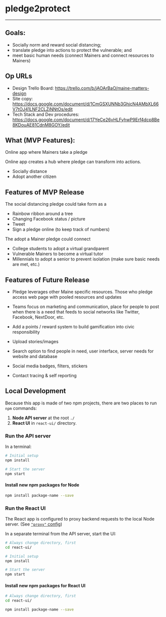 # pledge2protect
___

## Goals: 
- Socially norm and reward social distancing; 
- translate pledge into actions to protect the vulnerable; and 
- meet basic human needs (connect Mainers and connect resources to Mainers)

## Op URLs
- Design Trello Board: https://trello.com/b/jAOArBaO/maine-matters-design
- Site copy: https://docs.google.com/document/d/1CmGSXUNNb3GhjcN4AMbXL66V7tOJ41LNF2CLZiNNtOs/edit
- Tech Stack and Dev procedures: https://docs.google.com/document/d/17YeCe26vHLFyhwP9Erf4dcp8Be8KDouAE81CdnM8GOY/edit

## What (MVP Features):
Online app where Mainers take a pledge

Online app creates a hub where pledge can transform into actions.
- Socially distance
- Adopt another citizen

## Features of MVP Release
The social distancing pledge could take form as a
- Rainbow ribbon around a tree
- Changing Facebook status / picture
- Tweet
- Sign a pledge online (to keep track of numbers)

The adopt a Mainer pledge could connect
- College students to adopt a virtual grandparent
- Vulnerable Mainers to become a virtual tutor
- Millennials to adopt a senior to prevent isolation (make sure basic needs are met, etc.)

## Features of Future Release

- Pledge leverages other Maine specific resources. Those who pledge access web page with pooled resources and updates

- Teams focus on marketing and communication, place for people to post when there is a need that feeds to social networks like Twitter, Facebook, NextDoor, etc. 

 - Add a points / reward system to build gamification into civic responsibility

 - Upload stories/images

 - Search option to find people in need, user interface, server needs for website and database

 - Social media badges, filters, stickers

 - Contact tracing & self reporting

## Local Development

Because this app is made of two npm projects, there are two places to run `npm` commands:

1. **Node API server** at the root `./`
1. **React UI** in `react-ui/` directory.

### Run the API server

In a terminal:

```bash
# Initial setup
npm install

# Start the server
npm start
```

#### Install new npm packages for Node

```bash
npm install package-name --save
```


### Run the React UI

The React app is configured to proxy backend requests to the local Node server. (See [`"proxy"` config](react-ui/package.json))

In a separate terminal from the API server, start the UI:

```bash
# Always change directory, first
cd react-ui/

# Initial setup
npm install

# Start the server
npm start
```

#### Install new npm packages for React UI

```bash
# Always change directory, first
cd react-ui/

npm install package-name --save
```
